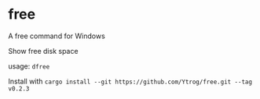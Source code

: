 # free
A free command for Windows

Show free disk space

usage: `dfree`

Install with `cargo install --git https://github.com/Ytrog/free.git --tag v0.2.3`
